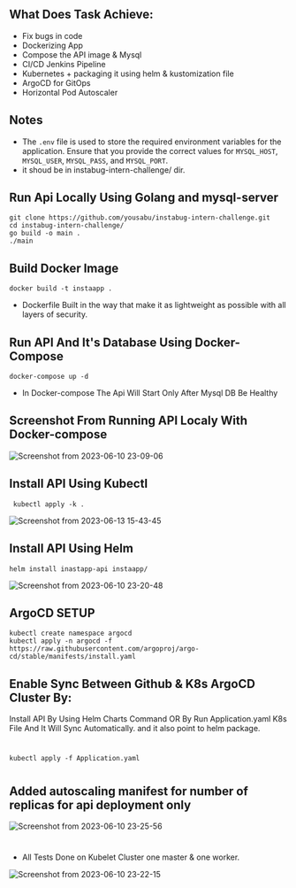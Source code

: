 ## What Does Task Achieve:
- Fix bugs in code
- Dockerizing App
- Compose the API image & Mysql
- CI/CD Jenkins Pipeline
- Kubernetes + packaging it using helm & kustomization file
- ArgoCD for GitOps
- Horizontal Pod Autoscaler

## Notes
- The `.env` file is used to store the required environment variables for the application. Ensure that you provide the correct values for `MYSQL_HOST`, `MYSQL_USER`, `MYSQL_PASS`, and `MYSQL_PORT`.
- it shoud be in  instabug-intern-challenge/ dir.

## Run Api Locally Using Golang and mysql-server
    git clone https://github.com/yousabu/instabug-intern-challenge.git
    cd instabug-intern-challenge/
    go build -o main .
    ./main

## Build Docker Image
    docker build -t instaapp .
- Dockerfile Built in the way that make it as lightweight as possible with all layers of security.
## Run API And It's Database Using Docker-Compose
    docker-compose up -d
- In Docker-compose The Api Will Start Only After Mysql DB Be Healthy

## Screenshot From Running API Localy With Docker-compose
![Screenshot from 2023-06-10 23-09-06](https://github.com/yousabu/instabug-intern-challenge/assets/66924041/b04ac944-b4b2-4d17-8fa2-5ccad0d3e923)


## Install API Using Kubectl
     kubectl apply -k .

![Screenshot from 2023-06-13 15-43-45](https://github.com/yousabu/instabug-intern-challenge/assets/66924041/148cfd52-a1e9-455a-85cb-b77625139fcf)



## Install API Using Helm
    helm install inastapp-api instaapp/
![Screenshot from 2023-06-10 23-20-48](https://github.com/yousabu/instabug-intern-challenge/assets/66924041/b58d0696-0021-4257-b93f-977b86fc238d)




## ArgoCD SETUP
    kubectl create namespace argocd
    kubectl apply -n argocd -f https://raw.githubusercontent.com/argoproj/argo-cd/stable/manifests/install.yaml
    
## Enable Sync Between Github & K8s ArgoCD Cluster By:
 Install API By Using Helm Charts Command OR By Run Application.yaml K8s File And It Will Sync Automatically.
and it also point to helm package.
#
    kubectl apply -f Application.yaml

#


## Added autoscaling manifest for number of replicas for api deployment only
![Screenshot from 2023-06-10 23-25-56](https://github.com/yousabu/instabug-intern-challenge/assets/66924041/b4de4569-c129-41c1-bfb1-f4d45d0effee)



#
- All Tests Done on Kubelet Cluster one master & one worker.


![Screenshot from 2023-06-10 23-22-15](https://github.com/yousabu/instabug-intern-challenge/assets/66924041/cfb129bd-dc7d-402d-822b-f6e09c1e5e9f)

